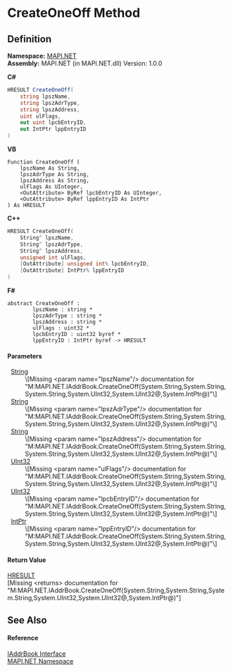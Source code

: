 # CreateOneOff Method




## Definition
**Namespace:** <a href="5bef4637-66f8-16d4-e5f4-4d0da57a1538.md">MAPI.NET</a>  
**Assembly:** MAPI.NET (in MAPI.NET.dll) Version: 1.0.0

**C#**
``` C#
HRESULT CreateOneOff(
	string lpszName,
	string lpszAdrType,
	string lpszAddress,
	uint ulFlags,
	out uint lpcbEntryID,
	out IntPtr lppEntryID
)
```
**VB**
``` VB
Function CreateOneOff ( 
	lpszName As String,
	lpszAdrType As String,
	lpszAddress As String,
	ulFlags As UInteger,
	<OutAttribute> ByRef lpcbEntryID As UInteger,
	<OutAttribute> ByRef lppEntryID As IntPtr
) As HRESULT
```
**C++**
``` C++
HRESULT CreateOneOff(
	String^ lpszName, 
	String^ lpszAdrType, 
	String^ lpszAddress, 
	unsigned int ulFlags, 
	[OutAttribute] unsigned int% lpcbEntryID, 
	[OutAttribute] IntPtr% lppEntryID
)
```
**F#**
``` F#
abstract CreateOneOff : 
        lpszName : string * 
        lpszAdrType : string * 
        lpszAddress : string * 
        ulFlags : uint32 * 
        lpcbEntryID : uint32 byref * 
        lppEntryID : IntPtr byref -> HRESULT 
```



#### Parameters
<dl><dt>  <a href="https://learn.microsoft.com/dotnet/api/system.string" target="_blank" rel="noopener noreferrer">String</a></dt><dd>\[Missing &lt;param name="lpszName"/&gt; documentation for "M:MAPI.NET.IAddrBook.CreateOneOff(System.String,System.String,System.String,System.UInt32,System.UInt32@,System.IntPtr@)"\]</dd><dt>  <a href="https://learn.microsoft.com/dotnet/api/system.string" target="_blank" rel="noopener noreferrer">String</a></dt><dd>\[Missing &lt;param name="lpszAdrType"/&gt; documentation for "M:MAPI.NET.IAddrBook.CreateOneOff(System.String,System.String,System.String,System.UInt32,System.UInt32@,System.IntPtr@)"\]</dd><dt>  <a href="https://learn.microsoft.com/dotnet/api/system.string" target="_blank" rel="noopener noreferrer">String</a></dt><dd>\[Missing &lt;param name="lpszAddress"/&gt; documentation for "M:MAPI.NET.IAddrBook.CreateOneOff(System.String,System.String,System.String,System.UInt32,System.UInt32@,System.IntPtr@)"\]</dd><dt>  <a href="https://learn.microsoft.com/dotnet/api/system.uint32" target="_blank" rel="noopener noreferrer">UInt32</a></dt><dd>\[Missing &lt;param name="ulFlags"/&gt; documentation for "M:MAPI.NET.IAddrBook.CreateOneOff(System.String,System.String,System.String,System.UInt32,System.UInt32@,System.IntPtr@)"\]</dd><dt>  <a href="https://learn.microsoft.com/dotnet/api/system.uint32" target="_blank" rel="noopener noreferrer">UInt32</a></dt><dd>\[Missing &lt;param name="lpcbEntryID"/&gt; documentation for "M:MAPI.NET.IAddrBook.CreateOneOff(System.String,System.String,System.String,System.UInt32,System.UInt32@,System.IntPtr@)"\]</dd><dt>  <a href="https://learn.microsoft.com/dotnet/api/system.intptr" target="_blank" rel="noopener noreferrer">IntPtr</a></dt><dd>\[Missing &lt;param name="lppEntryID"/&gt; documentation for "M:MAPI.NET.IAddrBook.CreateOneOff(System.String,System.String,System.String,System.UInt32,System.UInt32@,System.IntPtr@)"\]</dd></dl>

#### Return Value
<a href="50596607-a328-ef10-6ea9-0448fbb7d197.md">HRESULT</a>  
\[Missing &lt;returns&gt; documentation for "M:MAPI.NET.IAddrBook.CreateOneOff(System.String,System.String,System.String,System.UInt32,System.UInt32@,System.IntPtr@)"\]

## See Also


#### Reference
<a href="3e0ae0ab-2ec1-3cb4-6c4f-5d6faee00a6e.md">IAddrBook Interface</a>  
<a href="5bef4637-66f8-16d4-e5f4-4d0da57a1538.md">MAPI.NET Namespace</a>  
